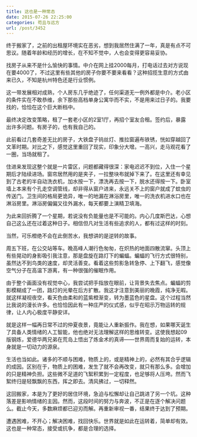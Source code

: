 ```yaml
---
title: 这也是一种常态
date: 2015-07-26 22:25:00
categories: 苟且与远方
url: /post/3452
---
```


终于搬家了，之前的出租屋环境实在恶劣，想到我居然住满了一年，真是有点不可思议。随着年龄和经历的增长，在不知不觉中，人也会变得更容易妥协。

找房子从来不是什么愉快的事情。中介在网上挂2000每月，打电话过去对方说现在要4000了，不过这里有些其他的房子你要不要来看看？这种招揽生意的方式由来已久，不知是杭州特色还是行业惯例。

这一带发展相对成熟，个人房东几乎绝迹了，任何渠道无一例外都是中介。老小区的条件实在不敢恭维，余下那些高档单身公寓华而不实，不是用来过日子的。我要找的，恰恰在这个巨大断档中。

最终决定改变策略，租了一套老小区的2室1厅，再招个室友合租。签约后，暴露出许多问题。有房子的，也有我自己的。

此前看过几套奇差无比的房子，大铁盘子钨丝灯、推拉窗遍布铁锈，恍如穿越回了文革时期。对比之下，感觉这里重回了现实，印象分大增。一高兴，走马观花看了一圈，当场就租了。

住进来发现这整个就是一片雷区，问题都藏得很深：家电迟迟不到位，入住一个星期后才陆续进场。窗帘居然用的是夹子，一拉整块布就掉下来了。在这里还有幸见到了古老的半自动洗衣机，加水按一下，漂洗再去按一下，脱水还得按一下。卧室墙上本来有个孔走空调管线，却非得从窗户进来，永远关不上的窗户就成了蚊虫的传送门。卫生间的格局更诡异，唯一的地漏在淋浴房里，唯一的洗衣机进水口也在淋浴房里。淋浴房偏偏又往外漏水，每天都要上演精卫填海。

为此来回折腾了一个星期，若说没有负能量也是不可能的。内心几度斯巴达，心想自己这么还在过着这种日子。相信但凡对生活有些追求的人，都有过这样的时刻。

当然，可乐橙绝不会在此倒苦水，我想讲的是逆转的故事。

周五下班，在公交站等车。晚高峰人潮行色匆匆，在炽热的地面四散流窜。头顶上有些晃动的身影吸引我注意，那是盘旋在路灯下的蝙蝠。蝙蝠的飞行方式很特别，虽然达不到鸟类的速度，却灵活善变。看着这些剪影急转急停、上下翻飞，感觉像空气分子在高温下游离，有一种很强的催眠作用。

由于整个画面没有视觉中心，我尝试把手指放在眼前，让背景失去焦点。蝙蝠的剪影模糊成了一团，路灯的光晕在后方扩散。我这才注意到美丽的晚霞，纯净无暇。就这样凝视夜空，看天色由柔和的蓝紫橙渐变，转为墨蓝色的星盘。这个过程当然比我说的漫长许多。也恰恰因此有一种庄严的仪式感，似乎在昭示万物运转的规律，让人内心极度平静安详。

就是这样一幅再日常不过的仲夏夜景，竟能让人重新振作。我在想，如果哪天诞生了具备人类情绪的人工智能，他也绝对无法理解这样的思维转变。这使我想起09版钢炼，爱德华两兄弟在荒岛上悟出了炼金术的真谛——世界周而复始的运转，本身就是一切动力的源泉。

生活也当如此。诸多的不顺与困难，物质上的，或是精神上的，必然有其合乎逻辑的成因。区别在于，物质上的困难，发生了就不会再改变，就只有那么多。会增加的只是精神负担。这些微不足道的飞絮积累到一定程度，也足够将人压垮。然而飞絮终归是轻飘飘的东西，挥之即去。清风拂过，一切释然。

这回搬家，本是为了更好的居住环境，急迫与松懈却让自己跳进了另一个坑。这种落差是影响情绪的主因。然而，这段时间的努力与奔波，不正是在逐个解决问题么。截止今天，多数麻烦都已迎刃而解。再重新审视一番，结果终于达到了预期。

遭遇困难，不开心；解决困难，找回快乐。世界就是如此在运转着，简单却有效。这也是一种常态，接受或抗争，都是合理的选择。